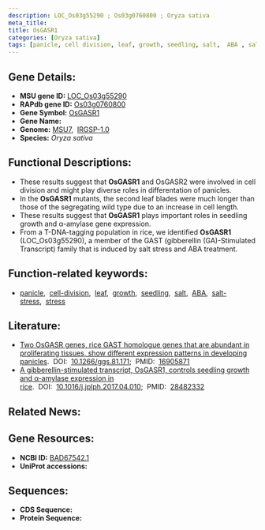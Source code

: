 ```yaml
---
description: LOC_Os03g55290 ; Os03g0760800 ; Oryza sativa
meta_title:
title: OsGASR1
categories: [Oryza sativa]
tags: [panicle, cell division, leaf, growth, seedling, salt,  ABA , salt stress, stress, ABA]
---
```


## Gene Details:
- **MSU gene ID:** [LOC_Os03g55290](http://rice.uga.edu/cgi-bin/ORF_infopage.cgi?orf=LOC_Os03g55290)  
- **RAPdb gene ID:** [Os03g0760800](https://rapdb.dna.affrc.go.jp/locus/?name=Os03g0760800)  
- **Gene Symbol:** <u>OsGASR1</u>
- **Gene Name:**
- **Genome:**  [MSU7](http://rice.uga.edu/),&nbsp;&nbsp;[IRGSP-1.0](https://rapdb.dna.affrc.go.jp/download/irgsp1.html)
- **Species:** *Oryza sativa*

## Functional Descriptions:
   - These results suggest that **OsGASR1** and OsGASR2 were involved in cell division and might play diverse roles in differentation of panicles.
   - In the **OsGASR1** mutants, the second leaf blades were much longer than those of the segregating wild type due to an increase in cell length.
   - These results suggest that **OsGASR1** plays important roles in seedling growth and α-amylase gene expression.
   - From a T-DNA-tagging population in rice, we identified **OsGASR1** (LOC_Os03g55290), a member of the GAST (gibberellin (GA)-Stimulated Transcript) family that is induced by salt stress and ABA treatment.

## Function-related keywords:
   - [panicle](/tags/panicle/),&nbsp;&nbsp;[cell-division](/tags/cell-division/),&nbsp;&nbsp;[leaf](/tags/leaf/),&nbsp;&nbsp;[growth](/tags/growth/),&nbsp;&nbsp;[seedling](/tags/seedling/),&nbsp;&nbsp;[salt](/tags/salt/),&nbsp;&nbsp;[ABA](/tags/ABA/),&nbsp;&nbsp;[salt-stress](/tags/salt-stress/),&nbsp;&nbsp;[stress](/tags/stress/)

## Literature:
   - [Two OsGASR genes, rice GAST homologue genes that are abundant in proliferating tissues, show different expression patterns in developing panicles](https://www.doi.org/10.1266/ggs.81.171).&nbsp;&nbsp;DOI:&nbsp;&nbsp;[10.1266/ggs.81.171](https://www.doi.org/10.1266/ggs.81.171);&nbsp;&nbsp;PMID:&nbsp;&nbsp;[16905871](https://pubmed.ncbi.nlm.nih.gov/16905871/)
   - [A gibberellin-stimulated transcript, OsGASR1, controls seedling growth and α-amylase expression in rice](https://www.doi.org/10.1016/j.jplph.2017.04.010).&nbsp;&nbsp;DOI:&nbsp;&nbsp;[10.1016/j.jplph.2017.04.010](https://www.doi.org/10.1016/j.jplph.2017.04.010);&nbsp;&nbsp;PMID:&nbsp;&nbsp;[28482332](https://pubmed.ncbi.nlm.nih.gov/28482332/)

## Related News:

## Gene Resources:
- **NCBI ID:**  [BAD67542.1](http://www.ncbi.nlm.nih.gov/nuccore/BAD67542.1)
- **UniProt accessions:** [](https://www.uniprot.org/uniprotkb//entry)

## Sequences:
- **CDS Sequence:**
- **Protein Sequence:**

